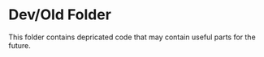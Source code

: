 # Dev/Old Folder

This folder contains depricated code that may contain useful parts for the future.